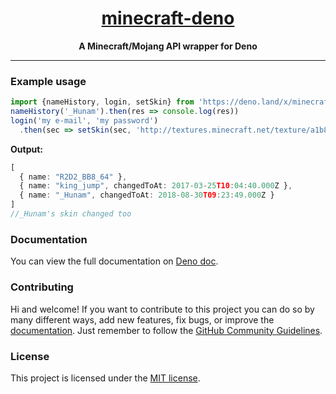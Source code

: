 <h1 align='center'><ins>minecraft-deno</ins></h1>
<p align='center'><strong>A Minecraft/Mojang API wrapper for Deno</strong></p>

---

### Example usage

```typescript
import {nameHistory, login, setSkin} from 'https://deno.land/x/minecraft/mod.ts'
nameHistory('_Hunam').then(res => console.log(res))
login('my e-mail', 'my password')
  .then(sec => setSkin(sec, 'http://textures.minecraft.net/texture/a1b811ea2c2691d2e8c5e125b8d2e8d579b70592d0067ab27325445c40e4867c'))
```

**Output:**

```typescript
[
  { name: "R2D2_BB8_64" },
  { name: "king_jump", changedToAt: 2017-03-25T10:04:40.000Z },
  { name: "_Hunam", changedToAt: 2018-08-30T09:23:49.000Z }
]
//_Hunam's skin changed too
```

### Documentation

You can view the full documentation on [Deno doc](https://doc.deno.land/https/deno.land/x/minecraft/mod.ts).

### Contributing

Hi and welcome! If you want to contribute to this project you can do so by many different ways, add new features, fix bugs, or improve the [documentation](https://doc.deno.land/https/deno.land/x/minecraft/mod.ts).
Just remember to follow the [GitHub Community Guidelines](https://docs.github.com/articles/github-community-guidelines).

### License

This project is licensed under the [MIT license](./LICENSE).
